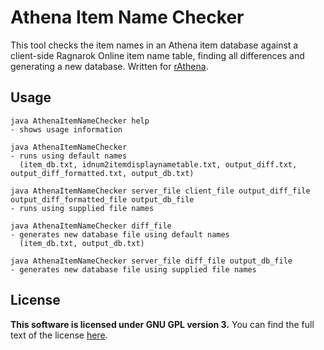 # Athena Item Name Checker
This tool checks the item names in an Athena item database against a client-side
Ragnarok Online item name table, finding all differences and generating a new
database.  Written for [rAthena](https://github.com/rathena/rathena).

## Usage
```
java AthenaItemNameChecker help
- shows usage information

java AthenaItemNameChecker
- runs using default names
  (item_db.txt, idnum2itemdisplaynametable.txt, output_diff.txt, output_diff_formatted.txt, output_db.txt)

java AthenaItemNameChecker server_file client_file output_diff_file output_diff_formatted_file output_db_file
- runs using supplied file names

java AthenaItemNameChecker diff_file
- generates new database file using default names
  (item_db.txt, output_db.txt)

java AthenaItemNameChecker server_file diff_file output_db_file
- generates new database file using supplied file names
```

## License
**This software is licensed under GNU GPL version 3.**
You can find the full text of the license [here](LICENSE).

